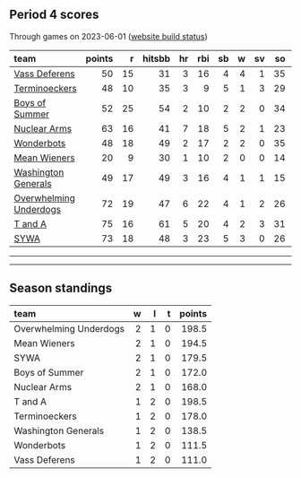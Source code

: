 

## Period 4 scores

Through games on 2023-06-01 ([website build status](https://github.com/brian-bot/pl-site/actions))


|team                   | points|  r| hitsbb| hr| rbi| sb|  w| sv| so|   era|  whip|
|:----------------------|------:|--:|------:|--:|---:|--:|--:|--:|--:|-----:|-----:|
|[Vass Deferens](./vassdeferens)|     50| 15|     31|  3|  16|  4|  4|  1| 35| 5.250| 1.472|
|[Terminoeckers](./terminoeckers)|     48| 10|     35|  3|   9|  5|  1|  3| 29| 4.880| 1.337|
|[Boys of Summer](./boysofsummer)|     52| 25|     54|  2|  10|  2|  2|  0| 34| 4.500| 1.412|
|[Nuclear Arms](./nucleararms)|     63| 16|     41|  7|  18|  5|  2|  1| 23| 4.190| 1.190|
|[Wonderbots](./wonderbots)|     48| 18|     49|  2|  17|  2|  2|  0| 35| 6.488| 1.442|
|[Mean Wieners](./meanwieners)|     20|  9|     30|  1|  10|  2|  0|  0| 14| 7.244| 1.171|
|[Washington Generals](./washingtongenerals)|     49| 17|     49|  3|  16|  4|  1|  1| 15| 4.985| 1.292|
|[Overwhelming Underdogs](./overwhelmingunderdogs)|     72| 19|     47|  6|  22|  4|  1|  2| 26| 1.688| 0.938|
|[T and A](./tanda)     |     75| 16|     61|  5|  20|  4|  2|  3| 31| 2.480| 1.133|
|[SYWA](./sywa)         |     73| 18|     48|  3|  23|  5|  3|  0| 26| 0.831| 1.062|

* * *
* * *

## Season standings


|team                   |  w|  l|  t| points|
|:----------------------|--:|--:|--:|------:|
|Overwhelming Underdogs |  2|  1|  0|  198.5|
|Mean Wieners           |  2|  1|  0|  194.5|
|SYWA                   |  2|  1|  0|  179.5|
|Boys of Summer         |  2|  1|  0|  172.0|
|Nuclear Arms           |  2|  1|  0|  168.0|
|T and A                |  1|  2|  0|  198.5|
|Terminoeckers          |  1|  2|  0|  178.0|
|Washington Generals    |  1|  2|  0|  138.5|
|Wonderbots             |  1|  2|  0|  111.5|
|Vass Deferens          |  1|  2|  0|  111.0|


